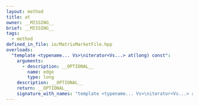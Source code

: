 ```yaml
---
layout: method
title: at
owner: __MISSING__
brief: __MISSING__
tags:
  - method
defined_in_file: io/MatrixMarketFile.hpp
overloads:
  "template <typename... Vs>\niterator<Vs...> at(long) const":
    arguments:
      - description: __OPTIONAL__
        name: edge
        type: long
    description: __OPTIONAL__
    return: __OPTIONAL__
    signature_with_names: "template <typename... Vs>\niterator<Vs...> at(long edge) const"
---
```


